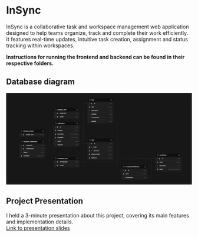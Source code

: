 # InSync

InSync is a collaborative task and workspace management web application designed to help teams organize, track and complete their work efficiently. It features real-time updates, intuitive task creation, assignment and status tracking within workspaces.

**Instructions for running the frontend and backend can be found in their respective folders.**

## Database diagram

![Dijagram baze podataka](baza.png)

## Project Presentation

I held a 3-minute presentation about this project, covering its main features and implementation details.  
[Link to presentation slides](https://www.canva.com/design/DAGpBVboWCg/lxATa0_2n0WmK0hTYXU8bA/view?utm_content=DAGpBVboWCg&utm_campaign=designshare&utm_medium=link2&utm_source=uniquelinks&utlId=hb99db9e6d7)

